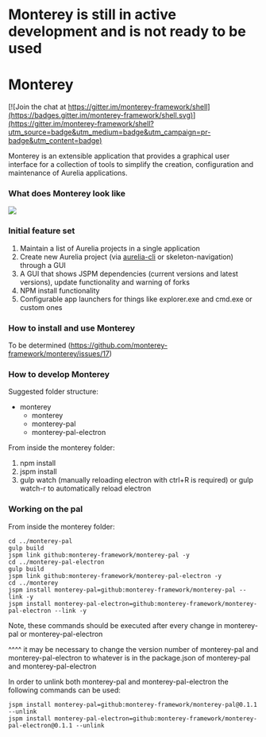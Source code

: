 # Monterey is still in active development and is not ready to be used

# Monterey

[![Join the chat at https://gitter.im/monterey-framework/shell](https://badges.gitter.im/monterey-framework/shell.svg)](https://gitter.im/monterey-framework/shell?utm_source=badge&utm_medium=badge&utm_campaign=pr-badge&utm_content=badge)

Monterey is an extensible application that provides a graphical user interface for a collection of tools to simplify the creation, configuration and maintenance of Aurelia applications.

### What does Monterey look like
![](http://i.imgur.com/XfG3lvP.png)

### Initial feature set
1. Maintain a list of Aurelia projects in a single application
2. Create new Aurelia project (via [aurelia-cli](https://github.com/aurelia/cli) or skeleton-navigation) through a GUI
3. A GUI that shows JSPM dependencies (current versions and latest versions), update functionality and warning of forks
4. NPM install functionality
5. Configurable app launchers for things like explorer.exe and cmd.exe or custom ones

### How to install and use Monterey
To be determined (https://github.com/monterey-framework/monterey/issues/17)

### How to develop Monterey
Suggested folder structure:
- monterey
   - monterey
   - monterey-pal
   - monterey-pal-electron

From inside the monterey folder:

1. npm install
2. jspm install
3. gulp watch (manually reloading electron with ctrl+R is required) or gulp watch-r to automatically reload electron


### Working on the pal
From inside the monterey folder:

```
cd ../monterey-pal
gulp build
jspm link github:monterey-framework/monterey-pal -y
cd ../monterey-pal-electron
gulp build
jspm link github:monterey-framework/monterey-pal-electron -y
cd ../monterey
jspm install monterey-pal=github:monterey-framework/monterey-pal --link -y
jspm install monterey-pal-electron=github:monterey-framework/monterey-pal-electron --link -y
```

Note, these commands should be executed after every change in monterey-pal or monterey-pal-electron

^^^^ it may be necessary to change the version number of monterey-pal and monterey-pal-electron to whatever is in the package.json of monterey-pal and monterey-pal-electron


In order to unlink both monterey-pal and monterey-pal-electron the following commands can be used:

```
jspm install monterey-pal=github:monterey-framework/monterey-pal@0.1.1 --unlink
jspm install monterey-pal-electron=github:monterey-framework/monterey-pal-electron@0.1.1 --unlink
```
